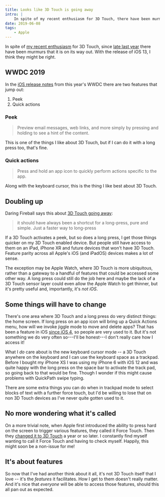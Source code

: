 ```yaml
---
title: Looks like 3D Touch is going away
intro: |
    In spite of my recent enthusiasm for 3D Touch, there have been murmurs that it is on its way out. I think they might be right.
date: 2019-06-08
tags:
    - Apple
---
```


In spite of [my recent enthusiasm](blog/thoughts-on-3d-touch) for 3D Touch, since [late last year](https://www.macrumors.com/2018/10/23/apple-to-expand-haptic-touch-over-time/) there have been murmurs that it is on its way out. With the release of iOS 13, I think they might be right.

## WWDC 2019

In the [iOS release notes](https://www.apple.com/ios/ios-13-preview/features/) from this year's WWDC there are two features that jump out:

1. Peek
2. Quick actions

### Peek

> Preview email messages, web links, and more simply by pressing and holding to see a hint of the content.

This is one of the things I like about 3D Touch, but if I can do it with a long press too, that's fine.

### Quick actions

> Press and hold an app icon to quickly perform actions specific to the app.

Along with the keyboard cursor, this is the thing I like best about 3D Touch.


## Doubling up

Daring Fireball says this about [3D Touch going away](https://daringfireball.net/linked/2019/05/29/3d-touch-2019-iphones):

> it should have always been a shortcut for a long-press, pure and simple. Just a faster way to long-press

If a 3D Touch activates a peek, but so does a long press, I get those things quicker on my 3D Touch enabled device. But people still have access to them on an iPad, iPhone XR and future devices that won't have 3D Touch. Feature parity across all Apple's iOS (and iPadOS) devices makes a lot of sense.

The exception may be Apple Watch, where 3D Touch is more ubiquitous, rather than a gateway to a handful of features that could be accessed some other way. A long press could still do the job here and maybe the lack of a 3D Touch sensor layer could even allow the Apple Watch to get thinner, but it's pretty useful and, importantly, it's *not iOS*.


## Some things will have to change

There's one area where 3D Touch and a long press do very distinct things: the home screen. If long press on an app icon will bring up a Quick Actions menu, how will we invoke jiggle mode to move and delete apps? That has been a feature in iOS [since iOS 4](https://www.cnet.com/news/apple-wins-patent-for-ios-app-folders-and-jiggle-mode/), so people are very used to it. But it's not something we do very often so---I'll be honest---I don't really care how I access it!

What I *do* care about is the new keyboard cursor mode -- a 3D Touch anywhere on the keyboard and I can use the keyboard space as a trackpad. Before I bought my iPhone XS I was using my iPhone 6 with iOS 12 and was quite happy with the long press on the space bar to activate the track pad, so going back to that would be fine. Though I wonder if this might cause problems with QuickPath swipe typing.

There are some extra things you can do when in trackpad mode to select blocks of text with a further force touch, but I'd be willing to lose that on non 3D Touch devices as I've never quite gotten used to it.


## No more wondering what it's called

On a more trivial note, when Apple first introduced the ability to press hard on the screen to trigger various features, they called it Force Touch. Then they [changed it to 3D Touch](https://www.dailydot.com/debug/apple-force-touch-3d-touch-iphone-6s/) a year or so later. I constantly find myself wanting to call it Force Touch and having to check myself. Happily, this might soon be a non-issue for me!


## It's about features

So now that I've had another think about it all, it's not 3D Touch itself that I love -- it's the _features_ it facilitates. How I get to them doesn't really matter. And it's nice that _everyone_ will be able to access those features, should this all pan out as expected.
